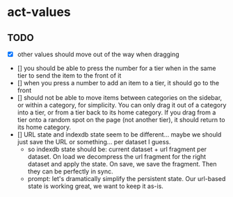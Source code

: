# act-values

## TODO

- [x] other values should move out of the way when dragging
- [] you should be able to press the number for a tier when in the same tier to send the item to the front of it
- [] when you press a number to add an item to a tier, it should go to the front
- [] should not be able to move items between categories on the sidebar, or within a category, for simplicity. You can only drag it out of a category into a tier, or from a tier back to its home category. If you drag from a tier onto a random spot on the page (not another tier), it should return to its home category.
- [] URL state and indexdb state seem to be different... maybe we should just save the URL or something... per dataset I guess.
    - so indexdb state should be: current dataset + url fragment per dataset. On load we decompress the url fragment for the right dataset and apply the state. On save, we save the fragment. Then they can be perfectly in sync.
    - prompt: let's dramatically simplify the persistent state. Our url-based state is working great, we want to keep it as-is. 
